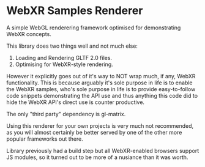 ﻿WebXR Samples Renderer
==========================================
A simple WebGL renderering framework optimised for demonstrating WebXR concepts.

This library does two things well and not much else:

1) Loading and Rendering GLTF 2.0 files.
2) Optimising for WebXR-style rendering.

However it explicitly goes out of it's way to NOT wrap much, if any, WebXR
functionality. This is because arguably it's sole purpose in life is to enable
the WebXR samples, who's sole purpose in life is to provide easy-to-follow code
snippets demonstrating the API use and thus anything this code did to hide the
WebXR API's direct use is counter productive.

The only "third party" dependency is gl-matrix.

Using this renderer for your own projects is very much not recommended, as you will
almost certainly be better served by one of the other more popular frameworks
out there.

Library previously had a build step but all WebXR-enabled browsers support JS
modules, so it turned out to be more of a nusiance than it was worth.

